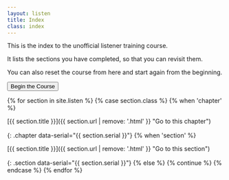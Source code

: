 ```yaml
---
layout: listen
title: Index
class: index
---
```

This is the index to the unofficial listener training course.

It lists the sections you have completed, so that you can revisit them.

You can also reset the course from here and start again from the beginning.

<button onclick="nextpage()">Begin the Course</button>

<style>
h4 {font-weight: 400; margin: 0; line-height: 1.35em;}
h4.section {margin-left: 2em;}
h4.chapter {font-weight: 500; margin-top: 1ex;}
h4 a {text-decoration: none;}
h4 a:hover {text-decoration: underline;}
</style>

{% for section in site.listen %}
  {% case section.class %}
    {% when 'chapter' %}
#### [{{ section.title }}]({{ section.url | remove: '.html' }} "Go to this chapter")
{: .chapter data-serial="{{ section.serial }}"}
    {% when 'section' %}
#### [{{ section.title }}]({{ section.url | remove: '.html' }} "Go to this section")
{: .section data-serial="{{ section.serial }}"}
    {% else %}
      {% continue %}
  {% endcase %}
{% endfor %}
